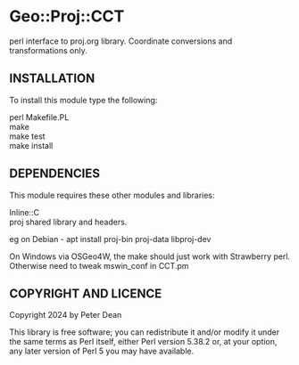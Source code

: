 # Geo::Proj::CCT

perl interface to proj.org library. Coordinate conversions and transformations
only.

## INSTALLATION

To install this module type the following:

   perl Makefile.PL  
   make   
   make test  
   make install 

## DEPENDENCIES

This module requires these other modules and libraries:

Inline::C  
proj shared library and headers.   

eg on Debian - apt install proj-bin proj-data libproj-dev

On Windows via OSGeo4W, the make should just work with Strawberry perl.
Otherwise need to tweak mswin_conf in CCT.pm

## COPYRIGHT AND LICENCE

Copyright 2024 by Peter Dean

This library is free software; you can redistribute it and/or modify
it under the same terms as Perl itself, either Perl version 5.38.2 or,
at your option, any later version of Perl 5 you may have available.



